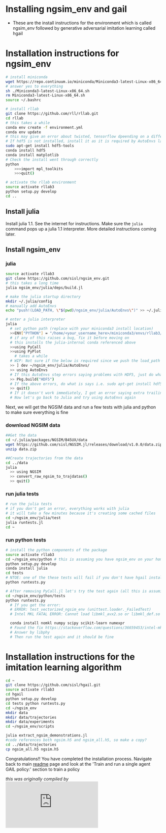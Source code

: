 # Installing ngsim_env and gail
- These are the install instructions for the environment which is called ngsim_env followed by generative adversarial imitation learning called hgail

# Installation instructions for ngsim_env 
```bash
# install miniconda
wget https://repo.continuum.io/miniconda/Miniconda3-latest-Linux-x86_64.sh
# answer yes to everything
sh ./Miniconda3-latest-Linux-x86_64.sh
rm Miniconda3-latest-Linux-x86_64.sh
source ~/.bashrc

# install rllab
git clone https://github.com/rll/rllab.git
cd rllab
# this takes a while
conda env create -f environment.yml
conda env update
# this may give an error about twisted, tensorflow dpeending on a different numpy version. Ignore it for now.
# If hdf5 is not installed, install it as it is required by AutoEnvs later in the process
sudo apt-get install hdf5-tools
conda install hdf5
conda install matplotlib
# Check the install went through correctly
python
    >>>import mpl_toolkits
    >>>quit()

# activate the rllab environment
source activate rllab3
python setup.py develop
cd ..
```

## Install julia
Install julia 1.1. See the internet for instructions. Make sure the `julia` command pops up a julia 1.1 interpreter. More detailed instructions coming later.

## Install ngsim_env

### julia
```bash
source activate rllab3
git clone https://github.com/sisl/ngsim_env.git
# this takes a long time
julia ngsim_env/julia/deps/build.jl

# make the julia startup directory
mkdir ~/.julia/config
# manually add AutoEnvs
echo "push!(LOAD_PATH, \"$(pwd)/ngsim_env/julia/AutoEnvs\")" >> ~/.julia/config/startup.jl

# enter a julia interpreter
julia
  # set python path (replace with your miniconda3 install location)
  >>ENV["PYTHON"] = "/home/<your_username_here>/miniconda3/envs/rllab3/bin/python"
  # if any of this raises a bug, fix it before moving on
  # this installs the julia-internal conda referenced above
  >>using PyCall
  >>using PyPlot
    # takes a while
  # WIP: Not sure if the below is required since we push the load_path to startup.jl
  >> ] dev ~/ngsim_env/julia/AutoEnvs/
  >> using AutoEnvs
  # If this AutoEnvs step errors saying problems with HDF5, just do what it suggests
  >> Pkg.build("HDF5")
  # If the above errors, do what is says i.e. sudo apt-get install hdf5-tools
  >> quit()
  # If it doesn't work immediately, I got an error saying extra trailing apt, restart the terminal and try again
  # Now let's go back to Julia and try using AutoEnvs again
```

Next, we will get the NGSIM data and run a few tests with julia and python to make sure everything is fine

### download NGSIM data
```bash
##Get the data
cd ~/.julia/packages/NGSIM/B45UX/data
wget https://github.com/sisl/NGSIM.jl/releases/download/v1.0.0/data.zip
unzip data.zip

##Create trajectories from the data
cd ../data
julia
  >> using NGSIM
  >> convert_raw_ngsim_to_trajdatas()
  >> quit()
```

### run julia tests

```bash
# run the julia tests
# if you don't get an error, everything works with julia
# it will take a few minutes because it's creating some cached files
cd ~/ngsim_env/julia/test
julia runtests.jl
cd ~
```

### run python tests
```bash
# install the python components of the package
source activate rllab3
cd ~/ngsim_env/python # this is assuming you have ngsim_env on your home directory. If not, navigate to where you have ngsim_env
python setup.py develop
conda install julia
cd tests
# NTOE: one of the these tests will fail if you don't have hgail installed
python runtests.py

# After removing PyCall.jl let's try the test again (all this is assuming you got a seg fault)
cd ~/ngsim_env/python/tests
python runtests.py
  # If you get the error: 
  # ERROR: test_vectorized_ngsim_env (unittest.loader._FailedTest)
  # Intel MKL FATAL ERROR: Cannot load libmkl_avx2.so or libmkl_def.so

  conda install nomkl numpy scipy scikit-learn numexpr
  # Found the fix https://stackoverflow.com/questions/36659453/intel-mkl-fatal-error-cannot-load-libmkl-avx2-so-or-libmkl-def-so
  # Answer by libphy
  # Then run the test again and it should be fine

```

# Installation instructions for the imitation learning algorithm
```bash
cd ~
git clone https://github.com/sisl/hgail.git
source activate rllab3
cd hgail
python setup.py develop
cd tests python runtests.py
cd ~/ngsim_env
mkdir data
mkdir data/trajectories
mkdir data/experiments
cd ~/ngsim_env/scripts

julia extract_ngsim_demonstrations.jl
#code references both ngsim.h5 and ngsim_all.h5, so make a copy?
cd ../data/trajectories
cp ngsim_all.h5 ngsim.h5
```
Congratulations!! You have completed the installation process. Navigate back to main [readme](https://github.com/sisl/ngsim_env/blob/master/README.md)
page and look at the 'Train and run a single agent GAIL policy:' section to train a policy

*this was originally compiled by ![raunakbh92](https://github.com/raunakbh92/InstallInstructions/edit/master/install_ngsim_env_hgail.md)*

